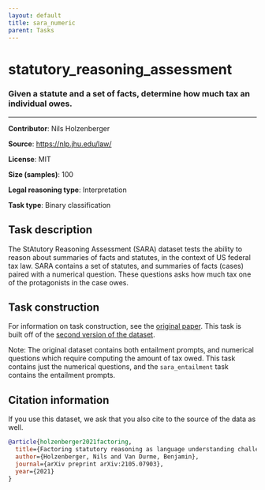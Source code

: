 ```yaml
---
layout: default
title: sara_numeric
parent: Tasks
---
```

# statutory_reasoning_assessment

### Given a statute and a set of facts, determine how much tax an individual owes.
---

**Contributor**: Nils Holzenberger

**Source**: <https://nlp.jhu.edu/law/>

**License**: MIT

**Size (samples)**: 100

**Legal reasoning type**: Interpretation

**Task type**: Binary classification

## Task description

The StAtutory Reasoning Assessment (SARA) dataset tests the ability to reason about summaries of facts and statutes, in the context of US federal tax law. SARA contains a set of statutes, and summaries of facts (cases) paired with a numerical question. These questions asks how much tax one of the protagonists in the case owes.

## Task construction

For information on task construction, see the [original paper](https://ceur-ws.org/Vol-2645/paper5.pdf). This task is built off of the [second version of the dataset](https://nlp.jhu.edu/law/#SARA_v2).

Note: The original dataset contains both entailment prompts, and numerical questions which require computing the amount of tax owed. This task contains just the numerical questions, and the `sara_entailment` task contains the entailment prompts. 

## Citation information
If you use this dataset, we ask that you also cite to the source of the data as well.

```bib
@article{holzenberger2021factoring,
  title={Factoring statutory reasoning as language understanding challenges},
  author={Holzenberger, Nils and Van Durme, Benjamin},
  journal={arXiv preprint arXiv:2105.07903},
  year={2021}
}
```

